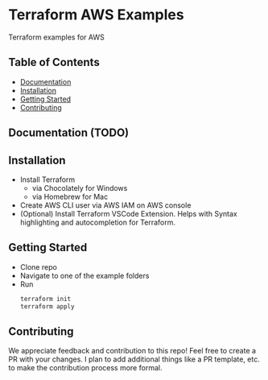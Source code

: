 # Terraform AWS Examples

Terraform examples for AWS
## Table of Contents

- [Documentation](#documentation)
- [Installation](#installation)
- [Getting Started](#getting-started)
- [Contributing](#contributing)

## Documentation (TODO)

## Installation

- Install Terraform
    - via Chocolately for Windows
    - via Homebrew for Mac
- Create AWS CLI user via AWS IAM on AWS console 
- (Optional) Install Terraform VSCode Extension. Helps with Syntax highlighting and autocompletion for Terraform.

## Getting Started

- Clone repo
- Navigate to one of the example folders
- Run
    ```bash
    terraform init
    terraform apply
    ```

## Contributing

We appreciate feedback and contribution to this repo! Feel free to create a PR with your changes. I plan to add additional things like a PR template, etc. to make the contribution process more formal.  